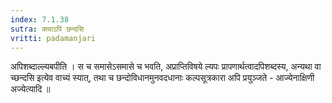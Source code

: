 ```yaml
---
index: 7.1.38
sutra: क्त्वाऽपि छन्दसि
vritti: padamanjari
---
```


  अपिशब्दाल्ल्यबपीति । स च समासेऽसमासे च भवति, अप्राप्तिविषये ल्यपः प्रापणार्थत्वादपिशब्दस्य, अन्यथा वा च्छन्दसि इत्येव वाच्यं स्यात्, तथा च छन्दोविधानमुनवदधानाः कल्पसूत्रकारा अपि प्रयुञ्जते - आज्येनाक्षिणी अज्येत्यादि ॥